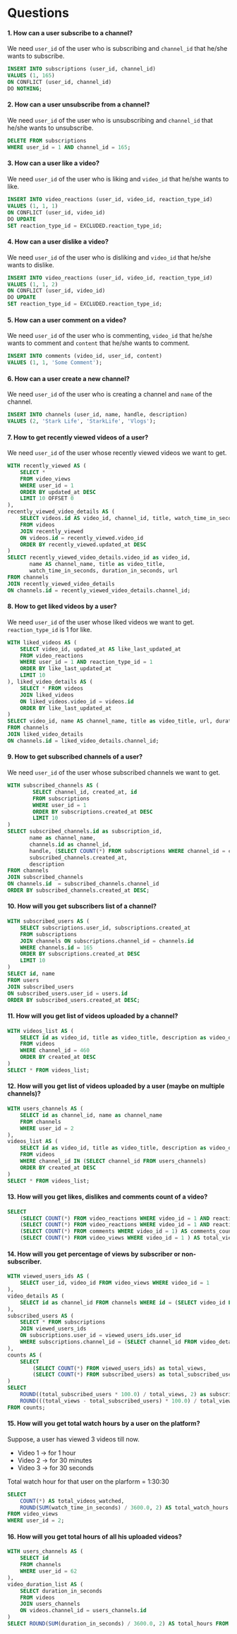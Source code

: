 # Questions

#### 1. How can a user subscribe to a channel?

We need `user_id` of the user who is subscribing and `channel_id` that he/she wants to subscribe.

```sql
INSERT INTO subscriptions (user_id, channel_id)
VALUES (1, 165)
ON CONFLICT (user_id, channel_id)
DO NOTHING;
```

#### 2. How can a user unsubscribe from a channel?

We need `user_id` of the user who is unsubscribing and `channel_id` that he/she wants to unsubscribe.

```sql
DELETE FROM subscriptions
WHERE user_id = 1 AND channel_id = 165;
```

#### 3. How can a user like a video?

We need `user_id` of the user who is liking and `video_id` that he/she wants to like.

```sql
INSERT INTO video_reactions (user_id, video_id, reaction_type_id)
VALUES (1, 1, 1)
ON CONFLICT (user_id, video_id)
DO UPDATE
SET reaction_type_id = EXCLUDED.reaction_type_id;
```

#### 4. How can a user dislike a video?

We need `user_id` of the user who is disliking and `video_id` that he/she wants to dislike.

```sql
INSERT INTO video_reactions (user_id, video_id, reaction_type_id)
VALUES (1, 1, 2)
ON CONFLICT (user_id, video_id)
DO UPDATE
SET reaction_type_id = EXCLUDED.reaction_type_id;
```

#### 5. How can a user comment on a video?

We need `user_id` of the user who is commenting, `video_id` that he/she wants to comment and `content` that he/she wants to comment.

```sql
INSERT INTO comments (video_id, user_id, content)
VALUES (1, 1, 'Some Comment');
```

#### 6. How can a user create a new channel?

We need `user_id` of the user who is creating a channel and `name` of the channel.

```sql
INSERT INTO channels (user_id, name, handle, description)
VALUES (2, 'Stark Life', 'StarkLife', 'Vlogs');
```

#### 7. How to get recently viewed videos of a user?

We need `user_id` of the user whose recently viewed videos we want to get.

```sql
WITH recently_viewed AS (
    SELECT *
    FROM video_views
    WHERE user_id = 1
    ORDER BY updated_at DESC
    LIMIT 10 OFFSET 0
),
recently_viewed_video_details AS (
    SELECT videos.id AS video_id, channel_id, title, watch_time_in_seconds, duration_in_seconds, url
    FROM videos
    JOIN recently_viewed
    ON videos.id = recently_viewed.video_id
    ORDER BY recently_viewed.updated_at DESC
)
SELECT recently_viewed_video_details.video_id as video_id,
       name AS channel_name, title as video_title,
       watch_time_in_seconds, duration_in_seconds, url
FROM channels
JOIN recently_viewed_video_details
ON channels.id = recently_viewed_video_details.channel_id;
```

#### 8. How to get liked videos by a user?

We need `user_id` of the user whose liked videos we want to get. `reaction_type_id` is 1 for like.

```sql
WITH liked_videos AS (
    SELECT video_id, updated_at AS like_last_updated_at
    FROM video_reactions
    WHERE user_id = 1 AND reaction_type_id = 1
    ORDER BY like_last_updated_at
    LIMIT 10
), liked_video_details AS (
    SELECT * FROM videos
    JOIN liked_videos
    ON liked_videos.video_id = videos.id
    ORDER BY like_last_updated_at
)
SELECT video_id, name AS channel_name, title as video_title, url, duration_in_seconds
FROM channels
JOIN liked_video_details
ON channels.id = liked_video_details.channel_id;
```

#### 9. How to get subscribed channels of a user?

We need `user_id` of the user whose subscribed channels we want to get.

```sql
WITH subscribed_channels AS (
        SELECT channel_id, created_at, id
        FROM subscriptions
        WHERE user_id = 1
        ORDER BY subscriptions.created_at DESC
        LIMIT 10
)
SELECT subscribed_channels.id as subscription_id,
       name as channel_name,
       channels.id as channel_id,
       handle, (SELECT COUNT(*) FROM subscriptions WHERE channel_id = channels.id) AS total_subscribers,
       subscribed_channels.created_at,
       description
FROM channels
JOIN subscribed_channels
ON channels.id  = subscribed_channels.channel_id
ORDER BY subscribed_channels.created_at DESC;
```

#### 10. How will you get subscribers list of a channel?

```sql
WITH subscribed_users AS (
	SELECT subscriptions.user_id, subscriptions.created_at
	FROM subscriptions
	JOIN channels ON subscriptions.channel_id = channels.id
	WHERE channels.id = 165
    ORDER BY subscriptions.created_at DESC
	LIMIT 10
)
SELECT id, name
FROM users
JOIN subscribed_users
ON subscribed_users.user_id = users.id
ORDER BY subscribed_users.created_at DESC;
```

#### 11. How will you get list of videos uploaded by a channel?

```sql
WITH videos_list AS (
    SELECT id as video_id, title as video_title, description as video_description, url, duration_in_seconds
    FROM videos
    WHERE channel_id = 460
    ORDER BY created_at DESC
)
SELECT * FROM videos_list;
```

#### 12. How will you get list of videos uploaded by a user (maybe on multiple channels)?

```sql
WITH users_channels AS (
    SELECT id as channel_id, name as channel_name
    FROM channels
    WHERE user_id = 2
),
videos_list AS (
    SELECT id as video_id, title as video_title, description as video_description, url, duration_in_seconds
    FROM videos
    WHERE channel_id IN (SELECT channel_id FROM users_channels)
    ORDER BY created_at DESC
)
SELECT * FROM videos_list;
```

#### 13. How will you get likes, dislikes and comments count of a video?

```sql
SELECT
    (SELECT COUNT(*) FROM video_reactions WHERE video_id = 1 AND reaction_type_id = 1) AS likes_count,
    (SELECT COUNT(*) FROM video_reactions WHERE video_id = 1 AND reaction_type_id = 2) AS dislikes_count,
    (SELECT COUNT(*) FROM comments WHERE video_id = 1) AS comments_count,
    (SELECT COUNT(*) FROM video_views WHERE video_id = 1 ) AS total_views;
```

#### 14. How will you get percentage of views by subscriber or non-subscriber.

```sql
WITH viewed_users_ids AS (
    SELECT user_id, video_id FROM video_views WHERE video_id = 1
),
video_details AS (
    SELECT id as channel_id FROM channels WHERE id = (SELECT video_id FROM viewed_users_ids LIMIT 1)
),
subscribed_users AS (
    SELECT * FROM subscriptions
    JOIN viewed_users_ids
    ON subscriptions.user_id = viewed_users_ids.user_id
    WHERE subscriptions.channel_id = (SELECT channel_id FROM video_details)
),
counts AS (
    SELECT
        (SELECT COUNT(*) FROM viewed_users_ids) as total_views,
        (SELECT COUNT(*) FROM subscribed_users) as total_subscribed_users
)
SELECT
    ROUND((total_subscribed_users * 100.0) / total_views, 2) as subscribed_users_percentage,
    ROUND(((total_views - total_subscribed_users) * 100.0) / total_views, 2) as non_subscribed_users_percentage
FROM counts;
```

#### 15. How will you get total watch hours by a user on the platform?

Suppose, a user has viewed 3 videos till now.

- Video 1 -> for 1 hour
- Video 2 -> for 30 minutes
- Video 3 -> for 30 seconds

Total watch hour for that user on the plarform = 1:30:30

```sql
SELECT
    COUNT(*) AS total_videos_watched,
    ROUND(SUM(watch_time_in_seconds) / 3600.0, 2) AS total_watch_hours
FROM video_views
WHERE user_id = 2;
```

#### 16. How will you get total hours of all his uploaded videos?

```sql
WITH users_channels AS (
    SELECT id
    FROM channels
    WHERE user_id = 62
),
video_duration_list AS (
    SELECT duration_in_seconds
    FROM videos
    JOIN users_channels
    ON videos.channel_id = users_channels.id
)
SELECT ROUND(SUM(duration_in_seconds) / 3600.0, 2) AS total_hours FROM video_duration_list;
```
